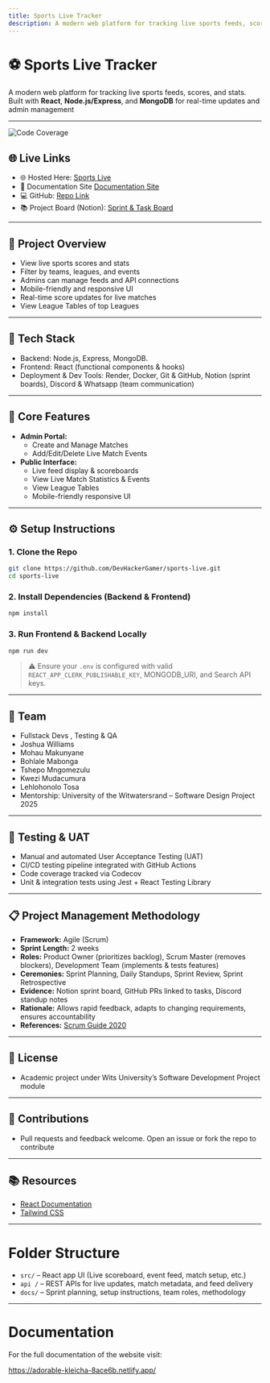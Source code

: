 ```yaml
---
title: Sports Live Tracker
description: A modern web platform for tracking live sports feeds, scores, and stats.
---
```


# ⚽ Sports Live Tracker

A modern web platform for tracking live sports feeds, scores, and stats. Built with **React**, **Node.js/Express**, and **MongoDB** for real-time updates and admin management

---
![Code Coverage](https://img.shields.io/badge/coverage-85%25-yellowgreen)

## 🌐 Live Links
- 🌐 Hosted Here: [Sports Live](https://sports-live.onrender.com/)
- 📄 Documentation Site [Documentation Site](https://adorable-kleicha-8ace6b.netlify.app/)
-  💻 GitHub: [Repo Link](https://github.com/DevHackerGamer/sports-live)
- 📚 Project Board (Notion): [Sprint & Task Board](https://www.notion.so/Sports-Live-Tracker-2025-25b7181e6705803aa7bdffa7190f8dfa?source=copy_link)   
---


## 🚀 Project Overview
- View live sports scores and stats
- Filter by teams, leagues, and events
- Admins can manage feeds and API connections
- Mobile-friendly and responsive UI
- Real-time score updates for live matches
- View League Tables of top Leagues

---


## 🧰 Tech Stack
- Backend: Node.js, Express, MongoDB.
- Frontend: React (functional components & hooks)
- Deployment & Dev Tools: Render, Docker, Git & GitHub, Notion (sprint boards), Discord & Whatsapp (team communication)

---
## 🔑 Core Features
- **Admin Portal:**  
  - Create and Manage Matches
  - Add/Edit/Delete Live Match Events
- **Public Interface:**  
  - Live feed display & scoreboards  
  - View Live Match Statistics & Events
  - View League Tables
  - Mobile-friendly responsive UI  

---



## ⚙️ Setup Instructions
### 1. Clone the Repo

```bash
git clone https://github.com/DevHackerGamer/sports-live.git
cd sports-live
```

### 2. Install Dependencies (Backend & Frontend)

```bash
npm install
```


### 3. Run Frontend & Backend Locally

```bash
npm run dev
```

> ⚠️ Ensure your `.env` is configured with valid `REACT_APP_CLERK_PUBLISHABLE_KEY`, MONGODB_URI, and Search API keys.

---

## 👥 Team
- Fullstack Devs , Testing & QA
- Joshua Williams
- Mohau Makunyane  
- Bohlale Mabonga
- Tshepo Mngomezulu
- Kwezi Mudacumura
- Lehlohonolo Tosa
- Mentorship: University of the Witwatersrand – Software Design Project 2025

---

## 🧪 Testing & UAT
- Manual and automated User Acceptance Testing (UAT)
- CI/CD testing pipeline integrated with GitHub Actions
- Code coverage tracked via Codecov
- Unit & integration tests using Jest + React Testing Library

---


## 📋 Project Management Methodology
- **Framework:** Agile (Scrum)  
- **Sprint Length:** 2 weeks  
- **Roles:** Product Owner (prioritizes backlog), Scrum Master (removes blockers), Development Team (implements & tests features)  
- **Ceremonies:** Sprint Planning, Daily Standups, Sprint Review, Sprint Retrospective  
- **Evidence:** Notion sprint board, GitHub PRs linked to tasks, Discord standup notes  
- **Rationale:** Allows rapid feedback, adapts to changing requirements, ensures accountability  
- **References:** [Scrum Guide 2020](https://www.scrumguides.org/scrum-guide.html)

---

## 📄 License
- Academic project under Wits University’s Software Development Project module

---

## 🙌 Contributions
- Pull requests and feedback welcome. Open an issue or fork the repo to contribute

---

## 📚 Resources
- [React Documentation](https://reactjs.org/)  
- [Tailwind CSS](https://tailwindcss.com/)
---

# Folder Structure

- `src/` – React app UI (Live scoreboard, event feed, match setup, etc.)
- `api /` – REST APIs for live updates, match metadata, and feed delivery
- `docs/` – Sprint planning, setup instructions, team roles, methodology



---

# Documentation 

For the full documentation of the website visit:

https://adorable-kleicha-8ace6b.netlify.app/

